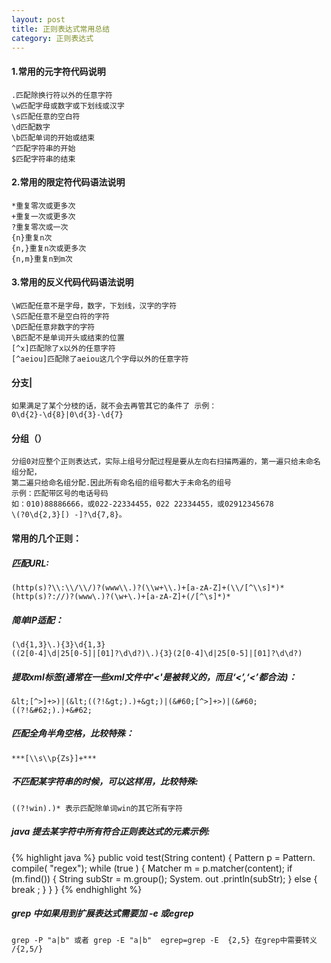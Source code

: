 ```yaml
---
layout: post
title: 正则表达式常用总结
category: 正则表达式
---
```

####	1.常用的元字符代码说明
	.匹配除换行符以外的任意字符
	\w匹配字母或数字或下划线或汉字
	\s匹配任意的空白符
	\d匹配数字
	\b匹配单词的开始或结束
	^匹配字符串的开始
	$匹配字符串的结束

####	2.常用的限定符代码语法说明
	*重复零次或更多次
	+重复一次或更多次
	?重复零次或一次
	{n}重复n次
	{n,}重复n次或更多次
	{n,m}重复n到m次

####	3.常用的反义代码代码语法说明
	\W匹配任意不是字母，数字，下划线，汉字的字符
	\S匹配任意不是空白符的字符
	\D匹配任意非数字的字符
	\B匹配不是单词开头或结束的位置
	[^x]匹配除了x以外的任意字符
	[^aeiou]匹配除了aeiou这几个字母以外的任意字符

####	分支| 
	如果满足了某个分枝的话，就不会去再管其它的条件了 示例：
	0\d{2}-\d{8}|0\d{3}-\d{7}

####	分组（）
	分组0对应整个正则表达式，实际上组号分配过程是要从左向右扫描两遍的，第一遍只给未命名组分配，
	第二遍只给命名组分配.因此所有命名组的组号都大于未命名的组号
	示例：匹配带区号的电话号码
	如：010)88886666，或022-22334455，022 22334455，或02912345678
	\(?0\d{2,3}[) -]?\d{7,8}。

####	常用的几个正则：

#####	匹配URL:
	(http(s)?\\:\\/\\/)?(www\\.)?(\\w+\\.)+[a-zA-Z]+(\\/[^\\s]*)*
	(http(s)?://)?(www\.)?(\w+\.)+[a-zA-Z]+(/[^\s]*)*

#####	简单IP适配：
	(\d{1,3}\.){3}\d{1,3}
	((2[0-4]\d|25[0-5]|[01]?\d\d?)\.){3}(2[0-4]\d|25[0-5]|[01]?\d\d?)

#####	提取xml标签(通常在一些xml文件中'<'是被转义的，而且‘&lt;’,‘&#60;’都合法)：
	&lt;[^>]+>)|(&lt;((?!&gt;).)+&gt;)|(&#60;[^>]+>)|(&#60;((?!&#62;).)+&#62;

#####	匹配全角半角空格，比较特殊：
	***[\\s\\p{Zs}]+***

#####	不匹配某字符串的时候，可以这样用，比较特殊:
	((?!win).)* 表示匹配除单词win的其它所有字符

#####	java 提去某字符中所有符合正则表达式的元素示例:
{% highlight java %}
public void test(String content) {
    Pattern p = Pattern. compile( "regex");
     while (true ) {
           Matcher m = p.matcher(content);
            if (m.find()) {
                 String subStr = m.group();
                 System. out .println(subStr);
           } else {
                  break ;
           }
    }
}
{% endhighlight %}

#####	grep 中如果用到扩展表达式需要加 -e 或egrep
 	grep -P "a|b" 或者 grep -E "a|b"  egrep=grep -E  {2,5} 在grep中需要转义  /{2,5/}


 
